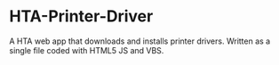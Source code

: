 # HTA-Printer-Driver
A HTA web app that downloads and installs printer drivers. Written as a single file coded with HTML5 JS and VBS.
